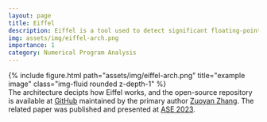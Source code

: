 ```yaml
---
layout: page
title: Eiffel
description: Eiffel is a tool used to detect significant floating-point errors. Instead of search such significant floating-point errors, Eiffel infers the input ranges that triggers such errors via polynomial extrapolation. The input ranges inferred by Eiffel can work with program rewrite engines like Herbie.
img: assets/img/eiffel-arch.png
importance: 1
category: Numerical Program Analysis
---
```

<div class="row">
    <div class="col-sm mt-3 mt-md-0">
        {% include figure.html path="assets/img/eiffel-arch.png" title="example image" class="img-fluid rounded z-depth-1" %}
    </div>
</div>
<div class="caption">
    The architecture decipts how Eiffel works, and the open-source repository is available at <a href='https://github.com/zuoyanzhang/EIFFEL'>GitHub</a> maintained by the primary author <a href='https://zuoyanzhang.github.io/zuoyanz/'>Zuoyan Zhang</a>. The related paper was published and presented at <a href='https://ieeexplore.ieee.org/document/10298397'>ASE 2023</a>.
</div>
